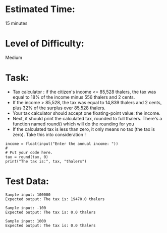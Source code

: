 # Estimated Time:
15 minutes

# Level of Difficulty:
Medium


# Task:

* Tax calculator : if the citizen's income <= 85,528 thalers, the tax was equal to 18% of the income minus 556 thalers and 2 cents.
* If the income > 85,528, the tax was equal to 14,839 thalers and 2 cents, plus 32% of the surplus over 85,528 thalers.
* Your tax calculator should accept one floating-point value: the income. 
* Next, it should print the calculated tax, rounded to full thalers. There's a function named round() which will do the rounding for you
* If the calculated tax is less than zero, it only means no tax (the tax is zero). Take this into consideration !

```
income = float(input("Enter the annual income: "))
#
# Put your code here.
tax = round(tax, 0)
print("The tax is:", tax, "thalers") 

```

# Test Data:
```
Sample input: 100000
Expected output: The tax is: 19470.0 thalers

Sample input: -100
Expected output: The tax is: 0.0 thalers

Sample input: 1000
Expected output: The tax is: 0.0 thalers
```

